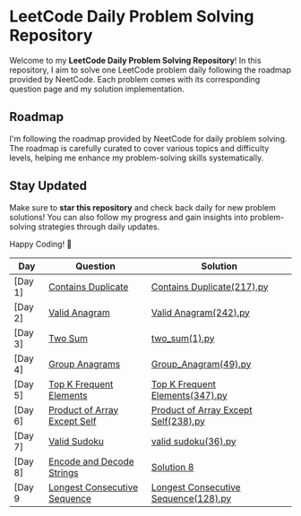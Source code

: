 # LeetCode Daily Problem Solving Repository

Welcome to my **LeetCode Daily Problem Solving Repository**! In this repository, I aim to solve one LeetCode problem daily following the roadmap provided by NeetCode. Each problem comes with its corresponding question page and my solution implementation.

## Roadmap

I'm following the roadmap provided by NeetCode for daily problem solving. The roadmap is carefully curated to cover various topics and difficulty levels, helping me enhance my problem-solving skills systematically.

## Stay Updated

Make sure to **star this repository** and check back daily for new problem solutions! You can also follow my progress and gain insights into problem-solving strategies through daily updates.

Happy Coding! 🚀

| Day | Question                            | Solution |
|-----|-------------------------------------|----------|
| [Day 1]| [Contains Duplicate](https://leetcode.com/problems/contains-duplicate/) | [Contains Duplicate(217).py](./Array_And_Hashing/Contains_Duplicate(217).py) |
| [Day 2]| [Valid Anagram](https://leetcode.com/problems/valid-anagram/) |  [Valid Anagram(242).py](./Array_And_Hashing/Valid_Anagram(242).py)  |
| [Day 3]| [Two Sum](https://leetcode.com/problems/two-sum/) |[two_sum(1).py](./Array_And_Hashing/two_sum(1).py)|
| [Day 4]| [Group Anagrams](https://leetcode.com/problems/group-anagrams/) | [Group_Anagram(49).py](./Array_And_Hashing/Group_Anagram(49).py)  |
| [Day 5]| [Top K Frequent Elements](https://leetcode.com/problems/top-k-frequent-elements/) |[Top K Frequent Elements(347).py](./Array_And_Hashing/Top_K_Frequent_Elements(347).py) |
| [Day 6]| [Product of Array Except Self](https://leetcode.com/problems/product-of-array-except-self/) | [Product of Array Except Self(238).py](./Array_And_Hashing/Product_of_Array_Except_Self(238).py)|
| [Day 7]| [Valid Sudoku](https://leetcode.com/problems/valid-sudoku/) | [valid sudoku(36).py](./Array_And_Hashing/valid_sudoku(36).py) |
| [Day 8]| [Encode and Decode Strings](./Questions/Day_8_Encode_and_Decode_Strings.md) | [Solution 8](./Solutions/Day_8_Encode_and_Decode_Strings.py) |
| [Day 9| [Longest Consecutive Sequence](https://leetcode.com/problems/longest-consecutive-sequence/) |[Longest Consecutive Sequence(128).py](./Array_And_Hashing/Longest_Consecutive_Sequence(128).py)|


